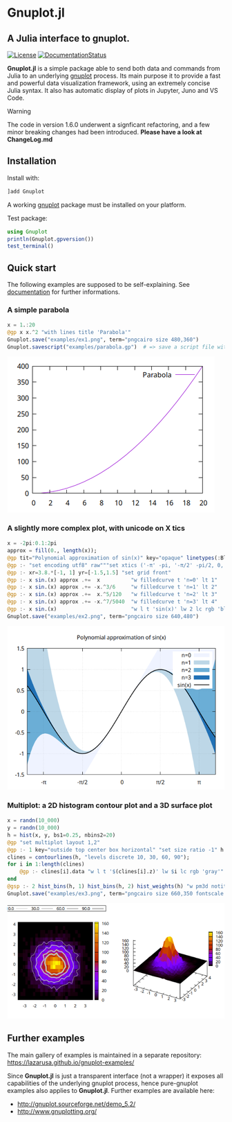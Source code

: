 # Gnuplot.jl
## A Julia interface to gnuplot.

[![License](http://img.shields.io/badge/license-MIT-brightgreen.svg?style=flat)](LICENSE.md)
[![DocumentationStatus](https://img.shields.io/badge/docs-stable-blue.svg?style=flat)](https://gcalderone.github.io/Gnuplot.jl/stable/index.html)

**Gnuplot.jl** is a simple package able to send both data and commands from Julia to an underlying [gnuplot](http://gnuplot.sourceforge.net/) process.  Its main purpose it to provide a fast and powerful data visualization framework, using an extremely concise Julia syntax. It also has automatic display of plots in Jupyter, Juno and VS Code.

> [!WARNING]
> The code in version 1.6.0 underwent a signficant refactoring, and a few minor breaking changes had been introduced.
> **Please have a look at ChangeLog.md**

## Installation

Install with:
```julia
]add Gnuplot
```
A working [gnuplot](http://gnuplot.sourceforge.net/) package must be installed on your platform.

Test package:
```julia
using Gnuplot
println(Gnuplot.gpversion())
test_terminal()
```


## Quick start
The following examples are supposed to be self-explaining.  See [documentation](https://gcalderone.github.io/Gnuplot.jl/) for further informations.

### A simple parabola
```julia
x = 1.:20
@gp x x.^2 "with lines title 'Parabola'"
Gnuplot.save("examples/ex1.png", term="pngcairo size 480,360")
Gnuplot.savescript("examples/parabola.gp")  # => save a script file with both data and command to re-create the plot.
```
![ex1.png](examples/ex1.png)


### A slightly more complex plot, with unicode on X tics
```julia
x = -2pi:0.1:2pi
approx = fill(0., length(x));
@gp tit="Polynomial approximation of sin(x)" key="opaque" linetypes(:Blues_4)
@gp :- "set encoding utf8" raw"""set xtics ('-π' -pi, '-π/2' -pi/2, 0, 'π/2' pi/2, 'π' pi)"""
@gp :- xr=3.8.*[-1, 1] yr=[-1.5,1.5] "set grid front"
@gp :- x sin.(x) approx .+=  x          "w filledcurve t 'n=0' lt 1"
@gp :- x sin.(x) approx .+= -x.^3/6     "w filledcurve t 'n=1' lt 2"
@gp :- x sin.(x) approx .+=  x.^5/120   "w filledcurve t 'n=2' lt 3"
@gp :- x sin.(x) approx .+= -x.^7/5040  "w filledcurve t 'n=3' lt 4"
@gp :- x sin.(x)                        "w l t 'sin(x)' lw 2 lc rgb 'black'"
Gnuplot.save("examples/ex2.png", term="pngcairo size 640,480")
```
![ex2.png](examples/ex2.png)


### Multiplot: a 2D histogram contour plot and a 3D surface plot
```julia
x = randn(10_000)
y = randn(10_000)
h = hist(x, y, bs1=0.25, nbins2=20)
@gp "set multiplot layout 1,2"
@gp :- 1 key="outside top center box horizontal" "set size ratio -1" h
clines = contourlines(h, "levels discrete 10, 30, 60, 90");
for i in 1:length(clines)
    @gp :- clines[i].data "w l t '$(clines[i].z)' lw $i lc rgb 'gray'" :-
end
@gsp :- 2 hist_bins(h, 1) hist_bins(h, 2) hist_weights(h) "w pm3d notit"
Gnuplot.save("examples/ex3.png", term="pngcairo size 660,350 fontscale 0.8")
```
![ex3.png](examples/ex3.png)


## Further examples
The main gallery of examples is maintained in a separate repository:
https://lazarusa.github.io/gnuplot-examples/

Since **Gnuplot.jl** is just a transparent interface (not a wrapper) it exposes all capabilities of the underlying gnuplot process, hence pure-gnuplot examples also applies to **Gnuplot.jl**.  Further examples are available here:
- http://gnuplot.sourceforge.net/demo_5.2/
- http://www.gnuplotting.org/
